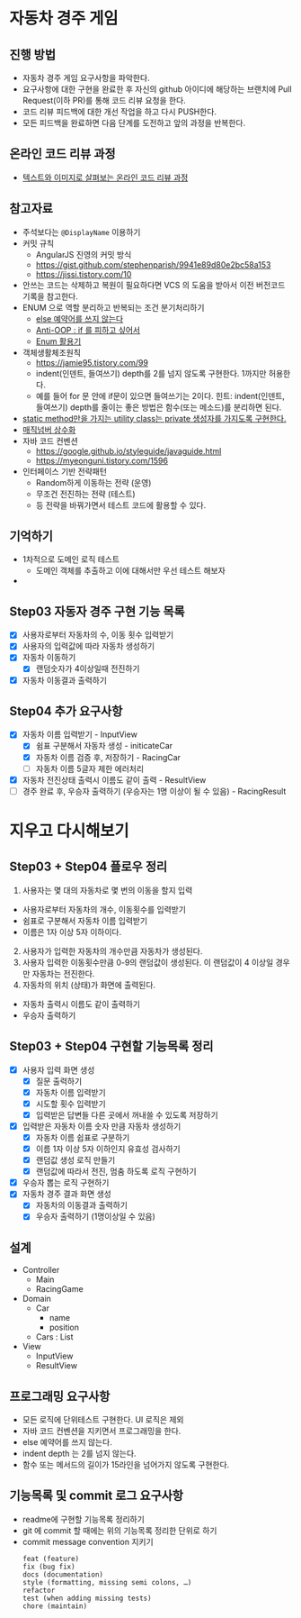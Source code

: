 # 자동차 경주 게임
## 진행 방법
* 자동차 경주 게임 요구사항을 파악한다.
* 요구사항에 대한 구현을 완료한 후 자신의 github 아이디에 해당하는 브랜치에 Pull Request(이하 PR)를 통해 코드 리뷰 요청을 한다.
* 코드 리뷰 피드백에 대한 개선 작업을 하고 다시 PUSH한다.
* 모든 피드백을 완료하면 다음 단계를 도전하고 앞의 과정을 반복한다.

## 온라인 코드 리뷰 과정
* [텍스트와 이미지로 살펴보는 온라인 코드 리뷰 과정](https://github.com/next-step/nextstep-docs/tree/master/codereview)

## 참고자료
- 주석보다는 `@DisplayName` 이용하기
- 커밋 규칙
  - AngularJS 진영의 커밋 방식
  - https://gist.github.com/stephenparish/9941e89d80e2bc58a153
  - https://jissi.tistory.com/10
- 안쓰는 코드는 삭제하고 복원이 필요하다면 VCS 의 도움을 받아서 이전 버전코드 기록을 참고한다. 
- ENUM 으로 역할 분리하고 반복되는 조건 분기처리하기
  - [else 예약어를 쓰지 않는다](https://tecoble.techcourse.co.kr/post/2020-07-29-dont-use-else/) 
  - [Anti-OOP : if 를 피하고 싶어서](http://redutan.github.io/2016/03/31/anti-oop-if)
  - [Enum 활용기](https://techblog.woowahan.com/2527/)
- 객체생활체조원칙
  - https://jamie95.tistory.com/99
  - indent(인덴트, 들여쓰기) depth를 2를 넘지 않도록 구현한다. 1까지만 허용한다.
  - 예를 들어 for 문 안에 if문이 있으면 들여쓰기는 2이다.
    힌트: indent(인덴트, 들여쓰기) depth를 줄이는 좋은 방법은 함수(또는 메소드)를 분리하면 된다.
- [static method만을 가지는 utility class는 private 생성자를 가지도록 구현한다.](https://www.slipp.net/questions/360)
- [매직넘버 상수화](https://hoonmaro.tistory.com/44)
- 자바 코드 컨벤션
  - https://google.github.io/styleguide/javaguide.html
  - https://myeonguni.tistory.com/1596
- 인터페이스 기반 전략패턴
  - Random하게 이동하는 전략 (운영)
  - 무조건 전진하는 전략 (테스트)
  - 등 전략을 바꿔가면서 테스트 코드에 활용할 수 있다.

## 기억하기
- 1차적으로 도메인 로직 테스트
  - 도메인 객체를 추출하고 이에 대해서만 우선 테스트 해보자
- 

## Step03 자동자 경주 구현 기능 목록

- [x] 사용자로부터 자동차의 수, 이동 횟수 입력받기
- [x] 사용자의 입력값에 따라 자동차 생성하기
- [x] 자동차 이동하기
    - [x] 랜덤숫자가 4이상일때 전진하기
- [x] 자동차 이동결과 출력하기

## Step04 추가 요구사항

- [x] 자동차 이름 입력받기 - InputView
  - [x] 쉼표 구분해서 자동차 생성 - initicateCar
  - [x] 자동차 이름 검증 후, 저장하기 - RacingCar
  - [ ] 자동차 이름 5글자 제한 에러처리
- [x] 자동차 전진상태 출력시 이름도 같이 출력 - ResultView
- [ ] 경주 완료 후, 우승자 출력하기 (우승자는 1명 이상이 될 수 있음) - RacingResult

# 지우고 다시해보기
## Step03 + Step04 플로우 정리 
1. 사용자는 몇 대의 자동차로 몇 번의 이동을 할지 입력
  - 사용자로부터 자동차의 개수, 이동횟수를 입력받기
  - 쉼표로 구분해서 자동차 이름 입력받기
  - 이름은 1자 이상 5자 이하이다.
2. 사용자가 입력한 자동차의 개수만큼 자동차가 생성된다. 
3. 사용자 입력한 이동횟수만큼 0-9의 랜덤값이 생성된다. 이 랜덤값이 4 이상일 경우만 자동차는 전진한다. 
4. 자동차의 위치 (상태)가 화면에 출력된다.
  - 자동차 출력시 이름도 같이 출력하기
  - 우승자 출력하기

## Step03 + Step04 구현할 기능목록 정리
- [x] 사용자 입력 화면 생성
  - [x] 질문 출력하기
  - [x] 자동차 이름 입력받기
  - [x] 시도할 횟수 입력받기
  - [x] 입력받은 답변들 다른 곳에서 꺼내쓸 수 있도록 저장하기
- [x] 입력받은 자동차 이름 숫자 만큼 자동차 생성하기
  - [x] 자동차 이름 쉽표로 구분하기
  - [x] 이름 1자 이상 5자 이하인지 유효성 검사하기
  - [x] 랜덤값 생성 로직 만들기
  - [x] 랜덤값에 따라서 전진, 멈춤 하도록 로직 구현하기
- [x] 우승자 뽑는 로직 구현하기
- [x] 자동차 경주 결과 화면 생성
  - [x] 자동차의 이동결과 출력하기
  - [x] 우승자 출력하기 (1명이상일 수 있음)
  
## 설계
- Controller
  - Main
  - RacingGame
- Domain
  - Car
    - name
    - position
  - Cars : List<Car>
- View
  - InputView
  - ResultView



## 프로그래밍 요구사항
- 모든 로직에 단위테스트 구현한다. UI 로직은 제외
- 자바 코드 컨벤션을 지키면서 프로그래밍을 한다. 
- else 예약어를 쓰지 않는다. 
- indent depth 는 2를 넘지 않는다. 
- 함수 또는 메서드의 길이가 15라인을 넘어가지 않도록 구현한다.

## 기능목록 및 commit 로그 요구사항
- readme에 구현할 기능목록 정리하기
- git 에 commit 할 때에는 위의 기능목록 정리한 단위로 하기
- commit message convention 지키기
  ```
  feat (feature)
  fix (bug fix)
  docs (documentation)
  style (formatting, missing semi colons, …)
  refactor
  test (when adding missing tests)
  chore (maintain)
  ```